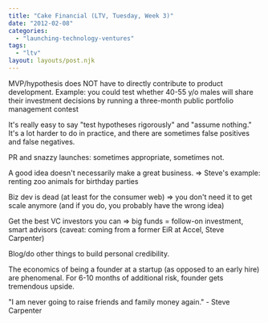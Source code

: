 ```yaml
---
title: "Cake Financial (LTV, Tuesday, Week 3)"
date: "2012-02-08"
categories: 
  - "launching-technology-ventures"
tags: 
  - "ltv"
layout: layouts/post.njk
---
```


MVP/hypothesis does NOT have to directly contribute to product development. Example: you could test whether 40-55 y/o males will share their investment decisions by running a three-month public portfolio management contest

It's really easy to say "test hypotheses rigorously" and "assume nothing." It's a lot harder to do in practice, and there are sometimes false positives and false negatives.

PR and snazzy launches: sometimes appropriate, sometimes not.

A good idea doesn't necessarily make a great business. => Steve's example: renting zoo animals for birthday parties

Biz dev is dead (at least for the consumer web) => you don't need it to get scale anymore (and if you do, you probably have the wrong idea)

Get the best VC investors you can => big funds = follow-on investment, smart advisors (caveat: coming from a former EiR at Accel, Steve Carpenter)

Blog/do other things to build personal credibility.

The economics of being a founder at a startup (as opposed to an early hire) are phenomenal. For 6-10 months of additional risk, founder gets tremendous upside.

"I am never going to raise friends and family money again." - Steve Carpenter
